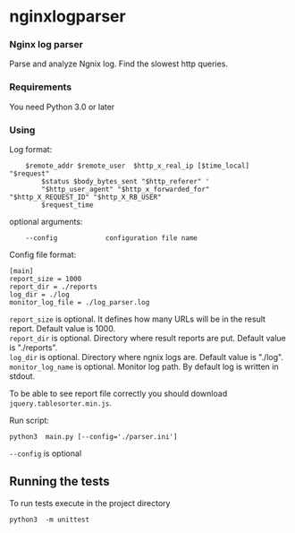 # nginxlogparser

### Nginx log parser 

Parse and analyze Ngnix log. Find the slowest http queries.

### Requirements

You need Python 3.0 or later

### Using

Log format:

```
	$remote_addr $remote_user  $http_x_real_ip [$time_local] "$request"  
        $status $body_bytes_sent "$http_referer" ' 
        "$http_user_agent" "$http_x_forwarded_for" "$http_X_REQUEST_ID" "$http_X_RB_USER" 
        $request_time
```

optional arguments:

```      
	--config            configuration file name
```

Config file format:
 
```    
[main]
report_size = 1000
report_dir = ./reports
log_dir = ./log
monitor_log_file = ./log_parser.log

```

`report_size` is optional. It defines how many URLs will be in the result report. Default value is 1000. <br>
`report_dir` is optional. Directory where result reports are put. Default value is "./reports". <br>
`log_dir` is optional. Directory where ngnix logs are. Default value is "./log". <br>
`monitor_log_name` is optional. Monitor log path. By default log is written in stdout. <br>


To be able to see report file correctly you should download `jquery.tablesorter.min.js`.

Run script:

```
python3  main.py [--config='./parser.ini']  
```  

`--config` is optional


## Running the tests

To run tests execute in the project directory

```
python3  -m unittest 
```  




